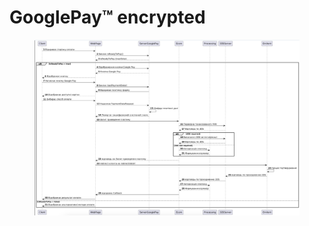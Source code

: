 # GooglePay™ encrypted

<figure><img src="../../.gitbook/assets/Снимок экрана 2025-02-10 в 15.41.24.png" alt=""><figcaption></figcaption></figure>

